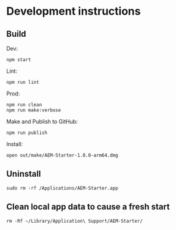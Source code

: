 # Development instructions

## Build

Dev:

    npm start

Lint:

    npm run lint


Prod:

    npm run clean
    npm run make:verbose

Make and Publish to GitHub: 

    npm run publish

Install: 

    open out/make/AEM-Starter-1.0.0-arm64.dmg


## Uninstall

    sudo rm -rf /Applications/AEM-Starter.app


## Clean local app data to cause a fresh start

    rm -Rf ~/Library/Application\ Support/AEM-Starter/